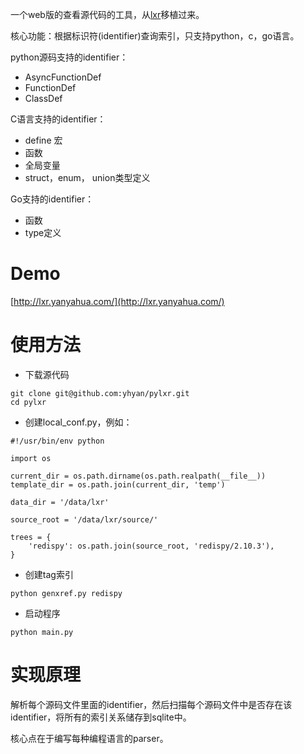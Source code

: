 一个web版的查看源代码的工具，从[lxr](https://lxr.sourceforge.io/en/index.php)移植过来。

核心功能：根据标识符(identifier)查询索引，只支持python，c，go语言。

python源码支持的identifier：

- AsyncFunctionDef
- FunctionDef
- ClassDef

C语言支持的identifier：

- define 宏
- 函数
- 全局变量
- struct，enum， union类型定义


Go支持的identifier：

- 函数
- type定义


# Demo

[http://lxr.yanyahua.com/](http://lxr.yanyahua.com/)

# 使用方法

- 下载源代码

```
git clone git@github.com:yhyan/pylxr.git
cd pylxr
```

- 创建local_conf.py，例如：

```
#!/usr/bin/env python

import os

current_dir = os.path.dirname(os.path.realpath(__file__))
template_dir = os.path.join(current_dir, 'temp')

data_dir = '/data/lxr'

source_root = '/data/lxr/source/'

trees = {
    'redispy': os.path.join(source_root, 'redispy/2.10.3'),
}

```

- 创建tag索引

```
python genxref.py redispy
```

- 启动程序

```
python main.py
```

# 实现原理

解析每个源码文件里面的identifier，然后扫描每个源码文件中是否存在该identifier，将所有的索引关系储存到sqlite中。

核心点在于编写每种编程语言的parser。



